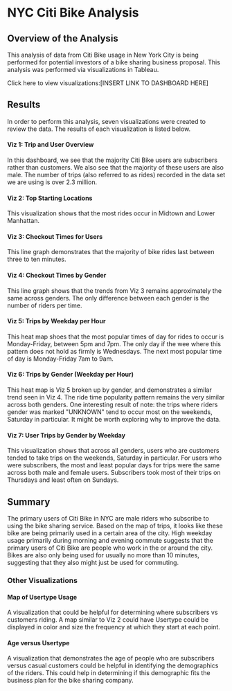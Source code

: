 # NYC Citi Bike Analysis
## Overview of the Analysis
This analysis of data from Citi Bike usage in New York City is being performed for potential investors of a bike sharing business proposal. This analysis was performed via visualizations in Tableau.

Click here to view visualizations:[INSERT LINK TO DASHBOARD HERE]

## Results
In order to perform this analysis, seven visualizations were created to review the data. The results of each visualization is listed below. 

#### Viz 1: Trip and User Overview
In this dashboard, we see that the majority Citi Bike users are subscribers rather than customers. We also see that the majority of these users are also male. The number of trips (also referred to as rides) recorded in the data set we are using is over 2.3 million.

#### Viz 2: Top Starting Locations
This visualization shows that the most rides occur in Midtown and Lower Manhattan.

#### Viz 3: Checkout Times for Users
This line graph demonstrates that the majority of bike rides last between three to ten minutes. 

#### Viz 4: Checkout Times by Gender
This line graph shows that the trends from Viz 3 remains approximately the same across genders. The only difference between each gender is the number of riders per time.   

#### Viz 5: Trips by Weekday per Hour
This heat map shoes that the most popular times of day for rides to occur is Monday-Friday, between 5pm and 7pm. The only day if the wee where this pattern does not hold as firmly is Wednesdays. The next most popular time of day is Monday-Friday 7am to 9am.

#### Viz 6: Trips by Gender (Weekday per Hour)
This heat map is Viz 5 broken up by gender, and demonstrates a similar trend seen in Viz 4. The ride time popularity pattern remains the very similar across both genders. One interesting result of note: the trips where riders gender was marked "UNKNOWN" tend to occur most on the weekends, Saturday in particular. It might be worth exploring why to improve the data.  

#### Viz 7: User Trips by Gender by Weekday
This visualization shows that across all genders, users who are customers tended to take trips on the weekends, Saturday in particular. For users who were subscribers, the most and least popular days for trips were the same across both male and female users. Subscribers took most of their trips on Thursdays and least often on Sundays. 

## Summary
The primary users of Citi Bike in NYC are male riders who subscribe to using the bike sharing service. Based on the map of trips, it looks like these bike are being primarily used in a certain area of the city. High weekday usage primarily during morning and evening commute suggests that the primary users of Citi Bike are people who work in the or around the city. Bikes are also only being used for usually no more than 10 minutes, suggesting that they also might just be used for commuting. 

### Other Visualizations
#### Map of Usertype Usage
A visualization that could be helpful for determining where subscribers vs customers riding. A map similar to Viz 2 could have Usertype could be displayed in color and size the frequency at which they start at each point. 

#### Age versus Usertype
A visualization that demonstrates the age of people who are subscribers versus casual customers could be helpful in identifying the demographics of the riders. This could help in determining if this demographic fits the business plan for the bike sharing company.